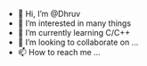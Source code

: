 - 👋 Hi, I’m @Dhruv
- 👀 I’m interested in many things
- 🌱 I’m currently learning C/C++
- 💞️ I’m looking to collaborate on ...
- 📫 How to reach me ...

<!---
DifferentFlames/DifferentFlames is a ✨ special ✨ repository because its `README.md` (this file) appears on your GitHub profile.
You can click the Preview link to take a look at your changes.
--->
